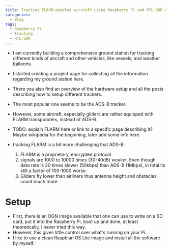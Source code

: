 ```yaml
---
title: Tracking FLARM-enabled aircraft using Raspberry Pi and RTL-SDR dongle
categories:
  - Blog
tags:
  - Raspberry Pi
  - Tracking
  - RTL-SDR
---
```


- I am currently building a comprehensive ground station for tracking different kinds of aircraft and other vehicles, like vessels, and weather balloons.
- I started creating a project page for collecting all the information regarding my ground station here.
- There you also find an overview of the hardware setup and all the posts describing how to setup different trackers.

- The most popular one seems to be the ADS-B tracker.
- However, some aircraft, especially gliders are rather equipped with FLARM transponders, instead of ADS-B.
- TODO: explain FLARM here or link to a specific page describing it? Maybe wikipedia for the beginning, later add some info here.
- tracking FLARM is a bit more challenging that ADS-B:
  1. FLARM is a proprietary, encrypted protocol
  2. signals are 1000 to 10000 times (30-40dB) weaker. Even though data rate is 20 times slower (50kbps) than ADS-B (1Mbps), in total its still a factor of 100-1000 worse.
  3. Gliders fly lower than airliners thus antenna height and obstacles count much more

# Setup

- First, there is an OGN image available that one can use to write on a SD card, put it into the Raspberry Pi, boot up and done, at least theoretically, I never tried this way.
- However, this gives little control over what's running on your Pi.
- I like to use a clean Raspbian OS Lite image and install all the software by myself.

